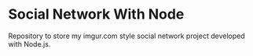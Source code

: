 # Social Network With Node
Repository to store my imgur.com style social network project developed with Node.js. 
